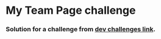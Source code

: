 # My Team Page challenge
### Solution for a challenge from  [dev challenges link](http://devchallenges.io).
